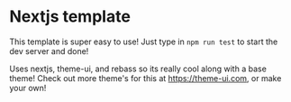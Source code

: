 # Nextjs template

This template is super easy to use! Just type in `npm run test` to start the dev server and done!

Uses nextjs, theme-ui, and rebass so its really cool along with a base theme! Check out more theme's for this at https://theme-ui.com, or make your own!

